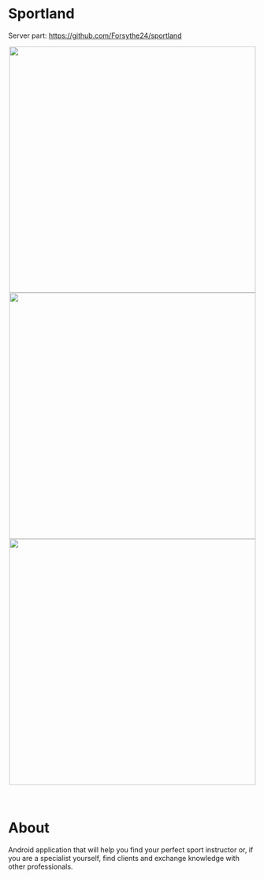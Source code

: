 # Sportland
Server part: https://github.com/Forsythe24/sportland
&nbsp;
  <p align="center">
    <img height = "500" src="https://github.com/user-attachments/assets/e5fbff53-b2c6-41b2-a605-50de6f04af96"/>
    <br/>
    <img height = "500" src="https://github.com/user-attachments/assets/56cb44af-33ed-45c4-99ab-4f639e1ba4bf"/>
    <br/>
    <img height = "500" src="https://github.com/user-attachments/assets/fe794ef4-ff73-4e78-a29c-38bdd18f7a10"/>
  </p>
&nbsp;

# About
Android application that will help you find your perfect sport instructor or, if you are a specialist yourself, find clients and exchange knowledge with other professionals.
